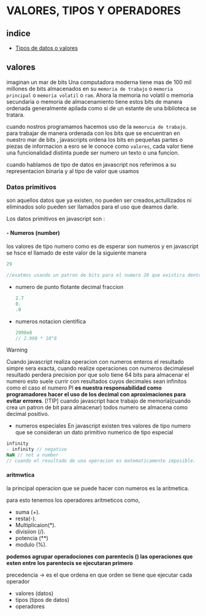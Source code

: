 # VALORES, TIPOS Y OPERADORES
## indice
 - [Tipos de datos o valores](#valores)
 ## valores
 imaginan un mar de bits Una computadora moderna tiene mas de 100 mil millones de bits almacenados en su `memoria de trabajo` o `memoria principal` o `memoria volatil` o `ram`.
Ahora la memoria no volatil o memoria secundaria o memoria de almacenamiento tiene estos bits de manera ordenada generalmente apilada como si de un estante de una biblioteca se tratara.

cuando nostros programamos hacemos uso de la `memoruia de trabajo`.
para trabajar de manera ordenada con los bits que se encuentran en nuestro mar de bits  , javascripts ordena los bits en pequeñas partes o piezas de informacion a esro se le conoce como `valores`, cada valor tiene una funcionalidad distinta puede ser numero un texto o una funcion.

cuando hablamos de tipo de datos en javascript nos referimos a su representacion binaria y al tipo de valor que usamos
### Datos primitivos

son aquellos datos que ya existen, no pueden ser creados,actullizados ni eliminados solo pueden ser llamados para el uso que deamos darle.

Los datos primitivos en javascript son :
#### - Numeros (number)
los valores de tipo numero como es de esperar son numeros y en javascript se hsce el llamado de este valor de la siguiente manera
```js
29

//esatmos usando un patron de bits para el numero 20 que existira dentro de la memoria de trabajo
```
- numero de punto flotante decimal fraccion 
  ```js
  2.7
  0.
  .0
  ```

- numeros notacion cientifica
  
    ```js
    2998e8
    // 2.998 * 10^8
    
    ```
> [!WARNING]
> Cuando javascript realiza operacion con numeros enteros el resultado simpre sera exacta, cuando realize operaciones con numeros decimalesel resultado perdera precision por que solo tiene 64 bits para almacenar el numero esto suele currir con resultados cuyos decimales sean infinitos como el caso el numero PI **es nuestra responsabilidad como programadores hacer el uso de los decimal con aproximaciones para evitar errores**. 
  >[!TIP]
  cuando javascript hace trabajo de memoria(cuando crea un patron de bit para almacenar) todos numero se almacena como decimal positivo.

  - numeros especiales 
En javascript existen tres valores de tipo numero que se consideran un dato primitivo numerico de tipo especial
```js
infinity
- infinity // negativo
NaN // not a number
// cuando el resultado de una operacion es matematicamente imposible.
```
#### aritmwtica 
la principal operacion que se puede hacer con numeros es la aritmetica.

para esto tenemos los operadores aritmeticos como,
- suma (+).
- resta(-).
- Multiplicaion(*).
- divisiion (/).
- potencia (**)
- modulo (%).

**podemos agrupar operadociones con parentecis () las operaciones que esten entre los parentecis se ejecutaran primero**

precedencia -> es el que ordena en que orden se tiene que ejecutar cada operador 

- valores (datos)
- tipos (tipos de datos)
- operadores
